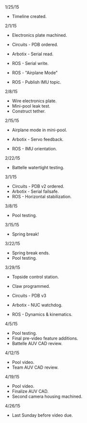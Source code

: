 1/25/15

* Timeline created.

2/1/15

* Electronics plate machined.

* Circuits - PDB ordered.
* Arbotix - Serial read.
* ROS - Serial write.
* ROS - "Airplane Mode"
* ROS - Publish IMU topic.

2/8/15

* Wire electronics plate.
* Mini-pool leak test.
* Construct tether.

2/15/15

* Airplane mode in mini-pool.

* Arbotix - Servo feedback.
* ROS - IMU orientation.

2/22/15

* Battelle watertight testing.

3/1/15

* Circuits - PDB v2 ordered.
* Arbotix - Serial failsafe.
* ROS - Horizontal stabilization.

3/8/15

* Pool testing.

3/15/15

* Spring break!

3/22/15

* Spring break ends.
* Pool testing.

3/29/15

* Topside control station.
* Claw programmed.

* Circuits - PDB v3
* Arbotix - NUC watchdog.
* ROS - Dynamics & kinematics.

4/5/15

* Pool testing.
* Final pre-video feature additions.
* Battelle AUV CAD review.

4/12/15

* Pool video.
* Team AUV CAD review.

4/19/15

* Pool video.
* Finalize AUV CAD.
* Second camera housing machined.

4/26/15

* Last Sunday before video due.
